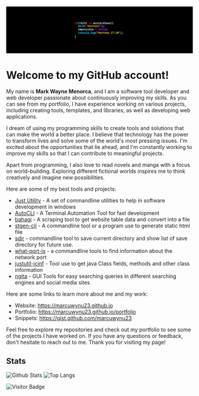 ![Logo](https://github.com/marcuwynu23/marcuwynu23/blob/main/banner.jpg)



# Welcome to my GitHub account!

My name is **Mark Wayne Menorca**, and I am a software tool developer and web developer passionate about continuously improving my skills. As you can see from my portfolio, I have experience working on various projects, including creating tools, templates, and libraries, as well as developing web applications.

I dream of using my programming skills to create tools and solutions that can make the world a better place. I believe that technology has the power to transform lives and solve some of the world's most pressing issues. I'm excited about the opportunities that lie ahead, and I'm constantly working to improve my skills so that I can contribute to meaningful projects.

Apart from programming, I also love to read novels and manga with a focus on world-building. Exploring different fictional worlds inspires me to think creatively and imagine new possibilities. 


Here are some of my best tools and projects:

-  [Just Utility](https://github.com/marcuwynu23/just-utility) - A set of commandline utilities to help in software development in windows
-  [AutoCLI](https://github.com/marcuwynu23/autocli) - A Terminal Automation Tool for fast development
-  [bahagi](https:/github.com/marcuwynu23/bahagi) - A scraping tool to get website table data and convert into a file
-  [stgen-cli](https:/github.com/marcuwynu23/stgen-cli) - A commandline tool or a program use to generate static html file
-  [sdir](https://github.com/marcuwynu23/sdir) - commandline tool to save current directory and show list of save directory for future use.
-  [what-port-is](https://github.com/marcuwynu23/what-port-is) - a commandline tools to find information about the network port
-  [justutil-jcinf](https:/github.com/marcuwynu23/justutil-jcinf) - Tool use to get java Class fields, methods and other class information
-  [ngita](https://github.com/marcuwynu23/ngita) - GUI Tools for easy searching queries in different searching engines and social media sites

Here are some links to learn more about me and my work:
- Website: https://marcuwynu23.github.io
- Portfolio: https://marcuwynu23.github.io/portfolio
- Snippets: https://gist.github.com/marcuwynu23

Feel free to explore my repositories and check out my portfolio to see some of the projects I have worked on. If you have any questions or feedback, don't hesitate to reach out to me. Thank you for visiting my page!


## Stats

![Github Stats](https://github-readme-stats.vercel.app/api?username=marcuwynu23&count_private=true&show_icons=true&include_all_commits=true&theme=dark&layout=compact)
![Top Langs](https://github-readme-stats.vercel.app/api/top-langs/?username=marcuwynu23&hide=TeX&layout=compact&theme=dark)

![Visitor Badge](https://visitor-badge.laobi.icu/badge?page_id=marcuwynu23.marcuwynu23)


